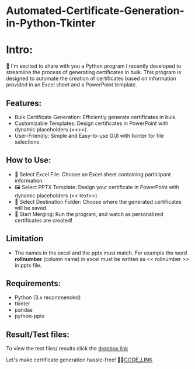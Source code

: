 # Automated-Certificate-Generation-in-Python-Tkinter
# Intro:

👋 I'm excited to share with you a Python program I recently developed to streamline the process of generating certificates in bulk. This program is designed to automate the creation of certificates based on information provided in an Excel sheet and a PowerPoint template.

## Features:
- Bulk Certificate Generation: Efficiently generate certificates in bulk.
- Customizable Templates: Design certificates in PowerPoint with dynamic placeholders (<<>>).
- User-Friendly: Simple and Easy-to-use GUI with tkinter for file selections.

## How to Use:
- 📂 Select Excel File: Choose an Excel sheet containing participant information.
- 🖼️ Select PPTX Template: Design your certificate in PowerPoint with dynamic placeholders (<< text>>).
- 📁 Select Destination Folder: Choose where the generated certificates will be saved.
- 🚀 Start Merging: Run the program, and watch as personalized certificates are created!

## Limitation
- The names in the excel and the pptx must match.
For example the word **rollnumber** (column name) in excel must be written as << rollnumber >> in pptx file.

## Requirements:
- Python (3.x recommended)
- tkinter
- pandas
- python-pptx

## Result/Test files:
To view the test files/ results click the [dropbox link](https://www.dropbox.com/scl/fo/msij5afvlkwwhzd5mkkyr/h?rlkey=amo6dz30e6rtfsh47uzka45kn&dl=0)

Let's make certificate generation hassle-free! 💼✨[CODE_LINK](https://github.com/vvs7722/Automated-Certificate-Generation-in-Python/blob/main/code/Certificate_Generator.py)
